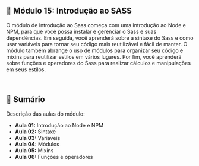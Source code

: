 ## 📌 Módulo 15: Introdução ao SASS
O módulo de introdução ao Sass começa com uma introdução ao Node e NPM, para que você possa instalar e gerenciar o Sass e suas dependências. Em seguida, você aprenderá sobre a sintaxe do Sass e como usar variáveis para tornar seu código mais reutilizável e fácil de manter. O módulo também abrange o uso de módulos para organizar seu código e mixins para reutilizar estilos em vários lugares. Por fim, você aprenderá sobre funções e operadores do Sass para realizar cálculos e manipulações em seus estilos.

<br>

## 📎 Sumário
Descrição das aulas do módulo:
- **Aula 01:** Introdução ao Node e NPM 
- **Aula 02:** Sintaxe 
- **Aula 03:** Variáveis 
- **Aula 04:** Módulos
- **Aula 05:** Mixins 
- **Aula 06:** Funções e operadores